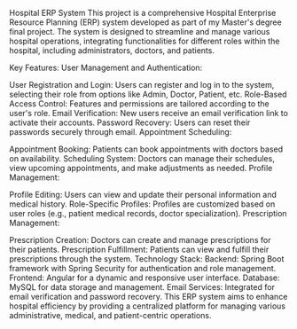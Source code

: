 Hospital ERP System
This project is a comprehensive Hospital Enterprise Resource Planning (ERP) system developed as part of my Master's degree final project. The system is designed to streamline and manage various hospital operations, integrating functionalities for different roles within the hospital, including administrators, doctors, and patients.

Key Features:
User Management and Authentication:

User Registration and Login: Users can register and log in to the system, selecting their role from options like Admin, Doctor, Patient, etc.
Role-Based Access Control: Features and permissions are tailored according to the user's role.
Email Verification: New users receive an email verification link to activate their accounts.
Password Recovery: Users can reset their passwords securely through email.
Appointment Scheduling:

Appointment Booking: Patients can book appointments with doctors based on availability.
Scheduling System: Doctors can manage their schedules, view upcoming appointments, and make adjustments as needed.
Profile Management:

Profile Editing: Users can view and update their personal information and medical history.
Role-Specific Profiles: Profiles are customized based on user roles (e.g., patient medical records, doctor specialization).
Prescription Management:

Prescription Creation: Doctors can create and manage prescriptions for their patients.
Prescription Fulfillment: Patients can view and fulfill their prescriptions through the system.
Technology Stack:
Backend: Spring Boot framework with Spring Security for authentication and role management.
Frontend: Angular for a dynamic and responsive user interface.
Database: MySQL for data storage and management.
Email Services: Integrated for email verification and password recovery.
This ERP system aims to enhance hospital efficiency by providing a centralized platform for managing various administrative, medical, and patient-centric operations.
